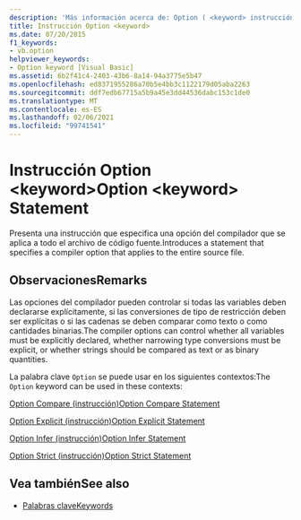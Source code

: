 ```yaml
---
description: 'Más información acerca de: Option ( <keyword> instrucción)'
title: Instrucción Option <keyword>
ms.date: 07/20/2015
f1_keywords:
- vb.option
helpviewer_keywords:
- Option keyword [Visual Basic]
ms.assetid: 6b2f41c4-2403-43b6-8a14-94a3775e5b47
ms.openlocfilehash: ed8371955286a70b5e4bb3c1122179d05aba2263
ms.sourcegitcommit: ddf7edb67715a5b9a45e3dd44536dabc153c1de0
ms.translationtype: MT
ms.contentlocale: es-ES
ms.lasthandoff: 02/06/2021
ms.locfileid: "99741541"
---
```

# <a name="option-keyword-statement"></a><span data-ttu-id="a5310-103">Instrucción Option \<keyword></span><span class="sxs-lookup"><span data-stu-id="a5310-103">Option \<keyword> Statement</span></span>

<span data-ttu-id="a5310-104">Presenta una instrucción que especifica una opción del compilador que se aplica a todo el archivo de código fuente.</span><span class="sxs-lookup"><span data-stu-id="a5310-104">Introduces a statement that specifies a compiler option that applies to the entire source file.</span></span>  
  
## <a name="remarks"></a><span data-ttu-id="a5310-105">Observaciones</span><span class="sxs-lookup"><span data-stu-id="a5310-105">Remarks</span></span>  

 <span data-ttu-id="a5310-106">Las opciones del compilador pueden controlar si todas las variables deben declararse explícitamente, si las conversiones de tipo de restricción deben ser explícitas o si las cadenas se deben comparar como texto o como cantidades binarias.</span><span class="sxs-lookup"><span data-stu-id="a5310-106">The compiler options can control whether all variables must be explicitly declared, whether narrowing type conversions must be explicit, or whether strings should be compared as text or as binary quantities.</span></span>  
  
 <span data-ttu-id="a5310-107">La palabra clave `Option` se puede usar en los siguientes contextos:</span><span class="sxs-lookup"><span data-stu-id="a5310-107">The `Option` keyword can be used in these contexts:</span></span>  
  
 [<span data-ttu-id="a5310-108">Option Compare (instrucción)</span><span class="sxs-lookup"><span data-stu-id="a5310-108">Option Compare Statement</span></span>](option-compare-statement.md)  
  
 [<span data-ttu-id="a5310-109">Option Explicit (instrucción)</span><span class="sxs-lookup"><span data-stu-id="a5310-109">Option Explicit Statement</span></span>](option-explicit-statement.md)  
  
 [<span data-ttu-id="a5310-110">Option Infer (instrucción)</span><span class="sxs-lookup"><span data-stu-id="a5310-110">Option Infer Statement</span></span>](option-infer-statement.md)  
  
 [<span data-ttu-id="a5310-111">Option Strict (instrucción)</span><span class="sxs-lookup"><span data-stu-id="a5310-111">Option Strict Statement</span></span>](option-strict-statement.md)  
  
## <a name="see-also"></a><span data-ttu-id="a5310-112">Vea también</span><span class="sxs-lookup"><span data-stu-id="a5310-112">See also</span></span>

- [<span data-ttu-id="a5310-113">Palabras clave</span><span class="sxs-lookup"><span data-stu-id="a5310-113">Keywords</span></span>](../keywords/index.md)
